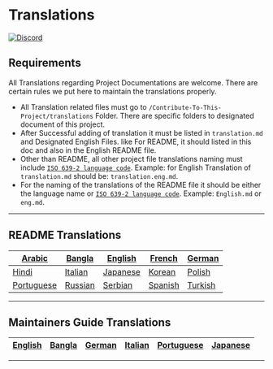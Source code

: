 # Translations

[![Discord](https://badgen.net/discord/online-members/tWkvS4ueVF?label=Join%20Our%20Discord%20Server&icon=discord)](https://discord.gg/tWkvS4ueVF 'Join our Discord server!')

## Requirements

All Translations regarding Project Documentations are welcome. There are certain rules we put here to maintain the translations properly.

- All Translation related files must go to `/Contribute-To-This-Project/translations` Folder. There are specific folders to designated document of this project.
- After Successful adding of translation it must be listed in `translation.md` and Designated English Files. like For README, it should listed in this doc and also in the English README file.
- Other than README, all other project file translations naming must include [`ISO 639-2 language code`](https://en.wikipedia.org/wiki/List_of_ISO_639-2_codes). Example: for English Translation of `translation.md` should be: `translation.eng.md`.
- For the naming of the translations of the README file it should be either the language name or [`ISO 639-2 language code`](https://en.wikipedia.org/wiki/List_of_ISO_639-2_codes). Example: `English.md` or `eng.md`.

---

## README Translations

| [Arabic](README/ARABIC.md)         | [Bangla](README/BANGLA.md)   | [English](../README.md)        | [French](README/FRENCH.md)   | [German](README/German.md)   |
| ---------------------------------- | ---------------------------- | ------------------------------ | ---------------------------- | ---------------------------- |
| [Hindi](README/HINDI.md)           | [Italian](README/ITALIAN.md) | [Japanese](README/JAPANESE.md) | [Korean](README/KOREAN.md)   | [Polish](README/POLISH.md)   |
| [Portuguese](README/PORTUGUESE.md) | [Russian](README/RUSSIAN.md) | [Serbian](README/SERBIAN.md)   | [Spanish](README/SPANISH.md) | [Turkish](README/TURKISH.md) |

---

## Maintainers Guide Translations

| [English](../maintainer_guide.md) | [Bangla](maintainer_guide/maintainer_guide.ben.md) | [German](maintainer_guide/maintainer_guide.ger.md) | [Italian](maintainer_guide/maintainer_guide.ita.md) | [Portuguese](maintainer_guide/maintainer_guide.por.md) | [Japanese](maintainer_guide/maintainer_guide.jpn.md) |
| --------------------------------- | -------------------------------------------------- | -------------------------------------------------- | --------------------------------------------------- | ------------------------------------------------------ | ---------------------------------------------------- |


---
